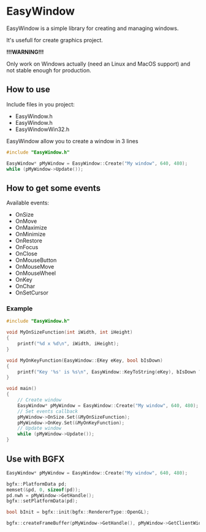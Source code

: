 # EasyWindow

EasyWindow is a simple library for creating and managing windows.

It's usefull for create graphics project.

__!!!WARNING!!!__

Only work on Windows actually (need an Linux and MacOS support) and not stable enough for production.

## How to use
Include files in you project:
 * EasyWindow.h
 * EasyWindow.h
 * EasyWindowWin32.h
 
 
EasyWindow allow you to create a window in 3 lines

``` c++
#include "EasyWindow.h"

EasyWindow* pMyWindow = EasyWindow::Create("My window", 640, 480);
while (pMyWindow->Update());
```

## How to get some events

Available events:
 * OnSize
 * OnMove
 * OnMaximize
 * OnMinimize
 * OnRestore
 * OnFocus
 * OnClose
 * OnMouseButton
 * OnMouseMove
 * OnMouseWheel
 * OnKey
 * OnChar
 * OnSetCursor
 
 ### Example
 
``` c++
#include "EasyWindow.h"

void MyOnSizeFunction(int iWidth, int iHeight)
{
	printf("%d x %d\n", iWidth, iHeight);
}

void MyOnKeyFunction(EasyWindow::EKey eKey, bool bIsDown)
{
	printf("Key '%s' is %s\n", EasyWindow::KeyToString(eKey), bIsDown ? "down" : "up");
}

void main()
{
	// Create window
	EasyWindow* pMyWindow = EasyWindow::Create("My window", 640, 480);
	// Set events callback
	pMyWindow->OnSize.Set(&MyOnSizeFunction);
	pMyWindow->OnKey.Set(&MyOnKeyFunction);
	// Update window
	while (pMyWindow->Update());
}
```

## Use with BGFX

```c++
EasyWindow* pMyWindow = EasyWindow::Create("My window", 640, 480);

bgfx::PlatformData pd;
memset(&pd, 0, sizeof(pd));
pd.nwh = pMyWindow->GetHandle();
bgfx::setPlatformData(pd);

bool bInit = bgfx::init(bgfx::RendererType::OpenGL);

bgfx::createFrameBuffer(pMyWindow->GetHandle(), pMyWindow->GetClientWidth(), pMyWindow->GetClientHeight());
```
